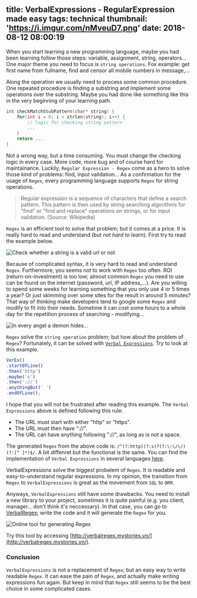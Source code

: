 title: VerbalExpressions - RegularExpression made easy
tags: technical
thumbnail: 'https://i.imgur.com/nMveuD7.png'
date: 2018-08-12 08:00:19
---
When you start learning a new programming language, maybe you had been learning follow those steps: variable, assignment, string, operators... One major theme you need to focus is `string operations`. Fox example: get first name from fullname, find and censor all mobile numbers in message,...

Along the operation we usually need to process some common procedure. One repeated procedure is finding a substring and implement some operations over the substring. Maybe you had done like something like this in the very beginning of your learning path.

```C
int checkMatchStubPattern(char* string) {
    for(int i = 0; i < strlen(string); i++) {
        // logic for checking string pattern
        ...
    }
    return ...
}
```
<!-- more -->

Not a wrong way, but a time consuming. You must change the checking logic in every case. More code, more bug and of course hard for maintainance. Luckily, `Regular Expression - Regex` come as a hero to solve those kind of problems: find, input validation... As a confirmation for the usage of `Regex`, every programming language supports `Regex` for string operations.

>Regular expression is a sequence of characters that define a search pattern. This pattern is then used by string searching algorithms for "find" or "find and replace" operations on strings, or for input validation. (Source: Wikipedia)

`Regex` is an efficient tool to solve that problem; but it comes at a price. It is really hard to read and understand (but *not hard to learn*). First try to read the example below.

![Check whether a string is a valid url or not](https://i.imgur.com/nMveuD7.png)

Because of complicated syntax, it is very hard to read and understand `Regex`. Furthermore, you seems not to work with `Regex` too often. ROI (return-on-investment) is too low; almost common `Regex` you need to use can be found on the internet (password, url, IP address,...). Are you willing to spend some weeks for learning something that you only use 4 or 5 times a year? Or just skimming over some sites for the result in around 5 minutes? That way of thinking make developers tend to google some `Regex` and modify to fit into their needs. Sometime it can cost some hours to a whole day for the repetition process of searching - modifying...

![In every angel a demon hides...](https://i.imgur.com/j3G9xyP.png)

`Regex` solve the `string operation` problem; but how about the problem of `Regex`? Fortunately, it can be solved with [`Verbal Expressions`](http://verbalexpressions.github.io/). Try to look at this example.

```javascript
VerEx()
.startOfLine()
.then('http')
.maybe('s')
.then('://')
.anythingBut(' ')
.endOfLine();
``` 

I hope that you will not be frustrated after reading this example. The `Verbal Expressions` above is defined following this rule:
- The URL must start with either "http" or "https".
- The URL must then have "://".
- The URL can have anything following "://", as long as is not a space.

The generated `Regex` from the above code is: `/^(?:http)(?:s)?(?:\:\/\/)(?:[^ ]*)$/`. A bit diffenret but the functional is the same. You can find the implementation of `Verbal Expressions` in several languages [here](http://verbalexpressions.github.io/).

VerbalExpressions solve the biggest probelem of `Regex`. It is readable and easy-to-understand regular expressions. In my opinion, the transition from `Regex` to `VerbalExpressions` is great as the movement from `SQL` to `ORM`.  

Anyways, `VerbalExpressions` still have some drawbacks. You need to install a new library to your project, sometimes it is quite painful (e.g. you client, manager... don't think it's neccessary). In that case, you can go to [VerbalRegex](http://verbalregex.mystories.vn/); write the code and it will generate the `Regex` for you.

![Online tool for generating Regex](https://i.imgur.com/w0uMzYE.png)

Try this tool by accessing [http://verbalregex.mystories.vn/](http://verbalregex.mystories.vn/).

### Conclusion

`VerbalExpressions` is not a replacement of `Regex`; but an easy way to write readable `Regex`. It can ease the pain of `Regex`, and actually make writing expressions fun again. But keep in mind that `Regex` still seems to be the best choice in some complicated cases.